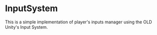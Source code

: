 # InputSystem

This is a simple implementation of player's inputs manager using the OLD Unity's Input System.


